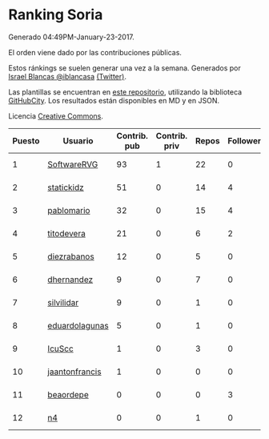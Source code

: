 # Ranking Soria

Generado 04:49PM-January-23-2017.

El orden viene dado por las contribuciones públicas.

Estos ránkings se suelen generar una vez a la semana. Generados por [Israel Blancas @iblancasa](https://github.com/iblancasa/) [(Twitter)](https://twitter.com/iblancasa).

Las plantillas se encuentran en [este repositorio](https://github.com/iblancasa/GH-Spanish-Ranking), utilizando la biblioteca [GitHubCity](https://github.com/iblancasa/GitHubCity). Los resultados están disponibles en MD y en JSON.

Licencia [Creative Commons](https://creativecommons.org/licenses/by/4.0/).

| Puesto   |  Usuario  | Contrib. pub | Contrib. priv |Repos| Followers | Desde |  Avatar  |
|----------|-----------|--------------|---------------|-----|-----------|-------|----------|
|1|[SoftwareRVG](https://github.com/SoftwareRVG)|93|1|22|0|2015-11-09|![SoftwareRVG](https://avatars3.githubusercontent.com/u/15747545)|
|2|[statickidz](https://github.com/statickidz)|51|0|14|4|2014-06-14|![statickidz](https://avatars3.githubusercontent.com/u/7888227)|
|3|[pablomario](https://github.com/pablomario)|32|0|15|4|2013-05-18|![pablomario](https://avatars3.githubusercontent.com/u/4464094)|
|4|[titodevera](https://github.com/titodevera)|21|0|6|2|2015-03-19|![titodevera](https://avatars3.githubusercontent.com/u/11556124)|
|5|[diezrabanos](https://github.com/diezrabanos)|12|0|5|0|2015-03-01|![diezrabanos](https://avatars1.githubusercontent.com/u/11255349)|
|6|[dhernandez](https://github.com/dhernandez)|9|0|7|0|2011-10-02|![dhernandez](https://avatars1.githubusercontent.com/u/1096670)|
|7|[silvilidar](https://github.com/silvilidar)|9|0|1|0|2016-03-18|![silvilidar](https://avatars1.githubusercontent.com/u/17927667)|
|8|[eduardolagunas](https://github.com/eduardolagunas)|5|0|1|0|2015-10-30|![eduardolagunas](https://avatars2.githubusercontent.com/u/15438307)|
|9|[IcuScc](https://github.com/IcuScc)|1|0|3|0|2013-09-13|![IcuScc](https://avatars1.githubusercontent.com/u/5454095)|
|10|[jaantonfrancis](https://github.com/jaantonfrancis)|1|0|0|0|2016-02-21|![jaantonfrancis](https://avatars0.githubusercontent.com/u/17393274)|
|11|[beaordepe](https://github.com/beaordepe)|0|0|0|3|2013-10-30|![beaordepe](https://avatars3.githubusercontent.com/u/5817146)|
|12|[n4](https://github.com/n4)|0|0|1|0|2012-10-06|![n4](https://avatars1.githubusercontent.com/u/2500651)|
